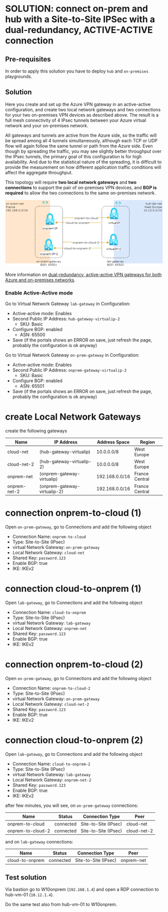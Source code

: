 # SOLUTION: connect on-prem and hub with a Site-to-Site IPSec with a dual-redundancy, ACTIVE-ACTIVE connection 

## Pre-requisites

In order to apply this solution you have to deploy `hub` and `on-premises` playgrounds.

## Solution
Here you create and set up the Azure VPN gateway in an active-active configuration, and create two local network gateways and two connections for your two on-premises VPN devices as described above. The result is a full mesh connectivity of 4 IPsec tunnels between your Azure virtual network and your on-premises network.

All gateways and tunnels are active from the Azure side, so the traffic will be spread among all 4 tunnels simultaneously, although each TCP or UDP flow will again follow the same tunnel or path from the Azure side. Even though by spreading the traffic, you may see slightly better throughput over the IPsec tunnels, the primary goal of this configuration is for high availability. And due to the statistical nature of the spreading, it is difficult to provide the measurement on how different application traffic conditions will affect the aggregate throughput.

This topology will require **two local network gateways** and **two connections** to support the pair of on-premises VPN devices, and **BGP is required** to allow the two connections to the same on-premises network. 

![S2S VPN with dual redundacy configuration](../images/ipsec-dr.png)

More information on [dual-redundancy, active-active VPN gateways for both Azure and on-premises networks](https://docs.microsoft.com/en-us/azure/vpn-gateway/vpn-gateway-highlyavailable#dual-redundancy-active-active-vpn-gateways-for-both-azure-and-on-premises-networks).

### Enable Active-Active mode
Go to Virtual Network Gateway `lab-gateway` in Configuration:
* Active-active mode: Enables
* Second Public IP Address: `hub-gateway-virtualip-2` 
  * SKU: Basic
* Configure BGP: enabled
  * ASN: 65500
* Save (if the portals shows an ERROR on save, just refresh the page, probably the configuration is ok anyway)

Go to Virtual Network Gateway `on-prem-gateway` in Configuration:
* Active-active mode: Enables
* Second Public IP Address: `onprem-gateway-virtualip-2` 
  * SKU: Basic
* Configure BGP: enabled
  * ASN: 65501
* Save (if the portals shows an ERROR on save, just refresh the page, probably the configuration is ok anyway)

# create Local Network Gateways
create the following gateways

| Name | IP Address | Address Space | Region |
|---|---|---|---|
|cloud-net | (hub-gateway-virtualip) | 10.0.0.0/8| West Europe |
|cloud-net-2 | (hub-gateway-virtualip-2) | 10.0.0.0/8| West Europe |
|onprem-net| (onprem-gateway-virtualip) | 192.168.0.0/16 | France Central |
|onprem-net-2| (onprem-gateway-virtualip-2) | 192.168.0.0/16 | France Central |



# connection onprem-to-cloud (1)
Open `on-prem-gateway`, go to Connections and add the following object
* Connection Name: `onprem-to-cloud`
* Type: Site-to-Site (IPsec)
* virtual Network Gateway:  `on-prem-gateway`
* Local Network Gateway: `cloud-net`
* Shared Key: `password.123`
* Enable BGP: true
* IKE: IKEv2


# connection cloud-to-onprem (1)
Open `lab-gateway`, go to Connections and add the following object
* Connection Name: `cloud-to-onprem`
* Type: Site-to-Site (IPsec)
* virtual Network Gateway:  `lab-gateway`
* Local Network Gateway: `onprem-net`
* Shared Key: `password.123`
* Enable BGP: true
* IKE: IKEv2

# connection onprem-to-cloud (2)
Open `on-prem-gateway`, go to Connections and add the following object
* Connection Name: `onprem-to-cloud-2`
* Type: Site-to-Site (IPsec)
* virtual Network Gateway:  `on-prem-gateway`
* Local Network Gateway: `cloud-net-2`
* Shared Key: `password.123`
* Enable BGP: true
* IKE: IKEv2

# connection cloud-to-onprem (2)
Open `lab-gateway`, go to Connections and add the following object
* Connection Name: `cloud-to-onprem-2`
* Type: Site-to-Site (IPsec)
* virtual Network Gateway:  `lab-gateway`
* Local Network Gateway: `onprem-net-2`
* Shared Key: `password.123`
* Enable BGP: true
* IKE: IKEv2



after few minutes, you will see, on  `on-prem-gateway` connections:

| Name | Status | Connection Type | Peer |
|---|---|---|---|
|onprem-to-cloud | connected  |Site-to-Site (IPsec)| cloud-net|
|onprem-to-cloud-2 | connected  |Site-to-Site (IPsec)| cloud-net-2|

and on `lab-gateway` connections:

| Name | Status | Connection Type | Peer |
|---|---|---|---|
|cloud-to-onprem | connected  |Site-to-Site (IPsec)| onprem-net |

## Test solution
Via bastion go to W10onprem (`192.168.1.4`) and open a RDP connection to hub-vm-01 (`10.12.1.4`).

Do the same test also from hub-vm-01 to W10onprem.